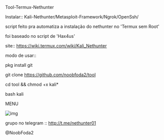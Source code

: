 Tool-Termux-Nethunter

Instalar::
Kali-Nethunter/Metasploit-Framework/Ngrok/OpenSsh/

script feito pra automatiza a instalação do nethunter no 'Termux sem Root'

foi baseado no script de 'Hax4us'

site::
https://wiki.termux.com/wiki/Kali_Nethunter

modo de usar::

pkg install git 

git clone https://github.com/noobfoda2/tool

cd tool && chmod +x kali*

bash kali

MENU

![img](http://i.imgur.com/A4LvPz1.jpg)

grupo no telegram :: http://t.me/nethunter01

@NoobFoda2


